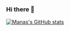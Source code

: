 ### Hi there 👋
[![Manas's GitHub stats](https://github-readme-stats.vercel.app/api?username=Mm9450)](https://github.com/Mm9450/github-readme-stats)
<!--
**Mm9450/Mm9450** is a ✨ _special_ ✨ repository because its `README.md` (this file) appears on your GitHub profile.

Here are some ideas to get you started:

- 🔭 I’m currently working on ...
- 🌱 I’m currently learning ...
- 👯 I’m looking to collaborate on ...
- 🤔 I’m looking for help with ...
- 💬 Ask me about ...
- 📫 How to reach me: ...
- 😄 Pronouns: ...
- ⚡ Fun fact: ...
-->
